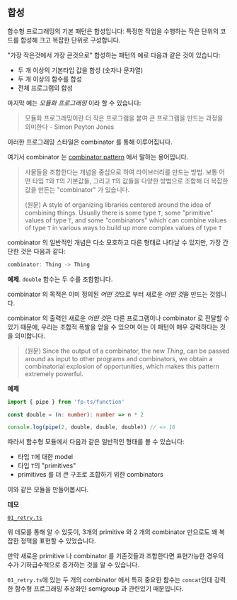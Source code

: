 ## 합성

함수형 프로그래밍의 기본 패턴은 합성입니다: 특정한 작업을 수행하는 작은 단위의 코드를 합성해 크고 복잡한 단위로 구성합니다.

"가장 작은것에서 가장 큰것으로" 합성하는 패턴의 예로 다음과 같은 것이 있습니다:

- 두 개 이상의 기본타입 값을 합성 (숫자나 문자열)
- 두 개 이상의 함수를 합성
- 전체 프로그램의 합성

마지막 예는 _모듈화 프로그래밍_ 이라 할 수 있습니다:

> 모듈화 프로그래밍이란 더 작은 프로그램을 붙여 큰 프로그램을 만드는 과정을 의미한다 - Simon Peyton Jones

이러한 프로그래밍 스타일은 combinator 를 통해 이루어집니다.

여기서 combinator 는 [combinator pattern](https://wiki.haskell.org/Combinator) 에서 말하는 용어입니다.

> 사물들을 조합한다는 개념을 중심으로 하여 라이브러리를 만드는 방법. 보통 어떤 타입 `T`와 `T`의 기본값들, 그리고 `T`의 값들을 다양한 방법으로 조합해 더 복잡한 값을 만든는 "combinator" 가 있습니다.
>
> (원문) A style of organizing libraries centered around the idea of combining things. Usually there is some type `T`, some "primitive" values of type `T`, and some "combinators" which can combine values of type `T` in various ways to build up more complex values of type `T`

combinator 의 일반적인 개념은 다소 모호하고 다른 형태로 나타날 수 있지만, 가장 간단한 것은 다음과 같다:

```ts
combinator: Thing -> Thing
```

**예제**. `double` 함수는 두 수를 조합합니다.

combinator 의 목적은 이미 정의된 *어떤 것*으로 부터 새로운 *어떤 것*을 만드는 것입니다.

combinator 의 출력인 새로운 *어떤 것*은 다른 프로그램이나 combinator 로 전달할 수 있기 때문에, 우리는 조합적 폭발을 얻을 수 있으며 이는 이 패턴이 매우 강력하다는 것을 의미합니다.
> (원문) Since the output of a combinator, the new _Thing_, can be passed around as input to other programs and combinators, we obtain a combinatorial explosion of opportunities, which makes this pattern extremely powerful.

**예제**

```ts
import { pipe } from 'fp-ts/function'

const double = (n: number): number => n * 2

console.log(pipe(2, double, double, double)) // => 16
```

따라서 함수형 모듈에서 다음과 같은 일반적인 형태를 볼 수 있습니다:

- 타입 `T`에 대한 model
- 타입 `T`의 "primitives"
- primitives 를 더 큰 구조로 조합하기 위한 combinators

이와 같은 모듈을 만들어봅시다.

**데모**

[`01_retry.ts`](../src/01_retry.ts)

위 데모를 통해 알 수 있듯이, 3개의 primitive 와 2 개의 combinator 만으로도 꽤 복잡한 정책을 표현할 수 있었습니다.

만약 새로운 primitive 나 combinator 를 기존것들과 조합한다면 표현가능한 경우의 수가 기하급수적으로 증가하는 것을 알 수 있습니다.

`01_retry.ts`에 있는 두 개의 combinator 에서 특히 중요한 함수는 `concat`인데 강력한 함수형 프로그래밍 추상화인 semigroup 과 관련있기 때문입니다.
